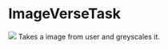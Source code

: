# ImageVerseTask
![](https://github.com/Nithin1729S/ImageVerseTask/blob/master/GIF.gif)
Takes a image from user and greyscales it.
